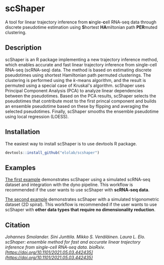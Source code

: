 # scShaper

A tool for linear trajectory inference from **s**ingle-**c**ell RNA-seq data through discrete pseudotime estimation using **S**hortest **HA**miltonian path **PER**muted clustering.

## Description

scShaper is an R package implementing a new trajectory inference method, which enables accurate and fast linear trajectory inference from single-cell RNA-seq (scRNA-seq) data. The method is based on estimating discrete pseudotimes using shortest Hamiltonian path permuted clusterings. The clustering is performed using the *k*-means algorithm, and the result is permuted using a special case of Kruskal's algorithm. scShaper uses Principal Component Analysis (PCA) to analyze linear dependencies between the pseudotimes. Based on the PCA results, scShaper selects the pseudotimes that contribute most to the first princal component and builds an ensemble pseudotime based on these by flipping and averaging the selected pseudotimes. Finally, scShaper smooths the ensemble pseudotime using local regression (LOESS).

## Installation

The easiest way to install scShaper is to use devtools R package.

```R
devtools::install_github("elolab/scshaper")
```

## Examples

[The first example](https://htmlpreview.github.io/?https://github.com/elolab/scshaper/blob/main/examples/1_scShaper_with_dyno_integration.nb.html) demonstrates scShaper using a simulated scRNA-seq dataset and integration with the dyno pipeline. This workflow is recommended if the user wants to use scShaper with **scRNA-seq data**. 

[The second example](https://htmlpreview.github.io/?https://github.com/elolab/scshaper/blob/main/examples/2_scShaper_mathematical_trajectory.nb.html) demonstrates scShaper with a simulated trigonometric dataset (2D spiral). This workflow is recommended if the user wants to use scShaper with **other data types that require no dimensionality reduction**. 

## Citation

*Johannes Smolander. Sini Junttila. Mikko S. Venäläinen. Laura L. Elo. scShaper: ensemble method for fast and accurate linear trajectory inference from single-cell RNA-seq data. bioRxiv. [https://doi.org/10.1101/2021.05.03.442435](https://doi.org/10.1101/2021.05.03.442435)*
